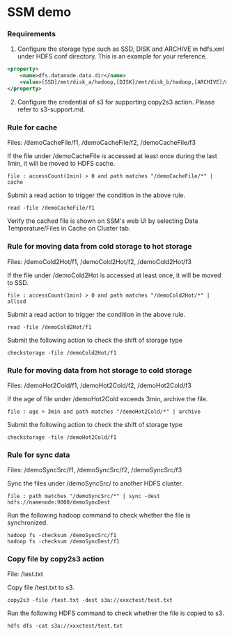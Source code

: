 # SSM demo

### Requirements

1. Configure the storage type such as SSD, DISK and ARCHIVE in hdfs.xml under HDFS conf directory.
   This is an example for your reference.

```xml
<property>
    <name>dfs.datanode.data.dir</name>
    <value>[SSD]/mnt/disk_a/hadoop,[DISK]/mnt/disk_b/hadoop,[ARCHIVE]/mnt/disk_c/hadoop</value>
</property>
```

2. Configure the credential of s3 for supporting copy2s3 action. Please refer to s3-support.md.



### Rule for cache

Files: /demoCacheFile/f1, /demoCacheFile/f2, /demoCacheFile/f3

If the file under /demoCacheFile is accessed at least once during the last 1min, it will be moved to HDFS cache.
```shell
file : accessCount(1min) > 0 and path matches "/demoCacheFile/*" | cache
```

Submit a read action to trigger the condition in the above rule.
```shell
read -file /demoCacheFile/f1
```

Verify the cached file is shown on SSM's web UI by selecting Data Temperature/Files in Cache on Cluster tab.


### Rule for moving data from cold storage to hot storage

Files: /demoCold2Hot/f1, /demoCold2Hot/f2, /demoCold2Hot/f3

If the file under /demoCold2Hot is accessed at least once, it will be moved to SSD.
```shell
file : accessCount(1min) > 0 and path matches "/demoCold2Hot/*" | allssd
```

Submit a read action to trigger the condition in the above rule.
```shell
read -file /demoCold2Hot/f1
```

Submit the following action to check the shift of storage type
```shell
checkstorage -file /demoCold2Hot/f1
```

### Rule for moving data from hot storage to cold storage

Files: /demoHot2Cold/f1, /demoHot2Cold/f2, /demoHot2Cold/f3

If the age of file under /demoHot2Cold exceeds 3min, archive the file.
```shell
file : age > 3min and path matches "/demoHot2Cold/*" | archive
```

Submit the following action to check the shift of storage type
```shell
checkstorage -file /demoHot2Cold/f1
```

### Rule for sync data

Files: /demoSyncSrc/f1, /demoSyncSrc/f2, /demoSyncSrc/f3

Sync the files under /demoSyncSrc/ to another HDFS cluster.
```shell
file : path matches "/demoSyncSrc/*" | sync -dest hdfs://namenode:9000/demoSyncDest
```

Run the following hadoop command to check whether the file is synchronized.
```shell
hadoop fs -checksum /demoSyncSrc/f1
hadoop fs -checksum /demoSyncDest/f1
```

### Copy file by copy2s3 action

File: /test.txt

Copy file /test.txt to s3.
```shell
copy2s3 -file /test.txt -dest s3a://xxxctest/test.txt
```


Run the following HDFS command to check whether the file is copied to s3.
```shell
hdfs dfs -cat s3a://xxxctest/test.txt
```

